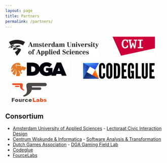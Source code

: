 ```yaml
---
layout: page
title: Partners
permalink: /partners/
---
```

<img src="/assets/HvA.png" style="height:50px; margin-top: 10px; margin-left: 10px; margin-right: 20px;"/>
<img src="/assets/CWI.png" style="height:60px; margin-top: 10px; margin-left: 20px; margin-right: 20px;"/>
<img src="/assets/DGA.png" style="height:60px; margin-top: 10px; margin-left: 10px; margin-right: 20px;"/>
<img src="/assets/Codeglue.png" style="height:50px; margin-top: 10px; margin-left: 20px; margin-right: 20px;"/>
<img src="/assets/FourceLabs.png" style="height:60px; margin-top: 10px; margin-left: 20px; margin-right: 20px;"/>

## Consortium
* [Amsterdam University of Applied Sciences] - [Lectoraat Civic Interaction Design]
* [Centrum Wiskunde & Informatica] - [Software Analysis & Transformation]
* [Dutch Games Association] - [DGA Gaming Field Lab]
* [Codeglue]
* [FourceLabs]

[Software Analysis & Transformation]: https://www.cwi.nl/research/groups/software-analysis-and-transformation
[DGA Gaming Field Lab]: https://fieldlab.dutchgamesassociation.nl
[Lectoraat Civic Interaction Design]: https://civicinteractiondesign.com/projects/prototyping-tool-for-card-game-design/
[Amsterdam University of Applied Sciences]: https://civicinteractiondesign.com
[Centrum Wiskunde & Informatica]: https://www.cwi.nl/research-groups/software-analysis-and-transformation
[Dutch Games Association]: https://dutchgamesassociation.nl
[Codeglue]: http://www.codeglue.com
[FourceLabs]:http://fourcelabs.com
